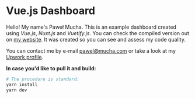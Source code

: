 # Vue.js Dashboard

Hello! My name's Paweł Mucha. This is an example dashboard created using _Vue.js_, _Nuxt.js_ and _Vuetify.js_. You can check the compiled version out on [my website](https://pawelmucha.com/vue-dashboard/). It was created so you can see and assess my code quality.

You can contact me by e-mail [pawel@mucha.com](pawel@mucha.com) or take a look at my [Upwork profile](https://pawelmucha.com/upwork).

**In case you'd like to pull it and build:**

```bash
# The procedure is standard:
yarn install
yarn dev
```
